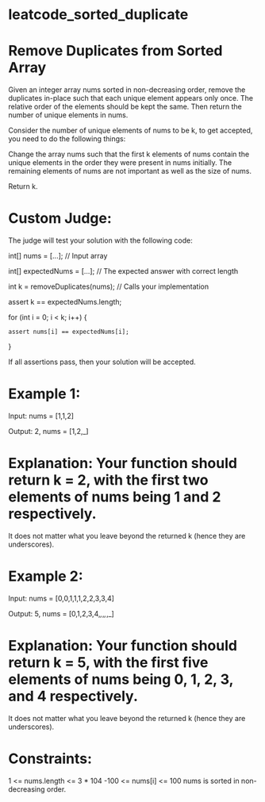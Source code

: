 # leatcode_sorted_duplicate
# Remove Duplicates from Sorted Array

Given an integer array nums sorted in non-decreasing order, remove the duplicates in-place such that each unique element appears only once. The relative order of the elements should be kept the same. Then return the number of unique elements in nums.



Consider the number of unique elements of nums to be k, to get accepted, you need to do the following things:


Change the array nums such that the first k elements of nums contain the unique elements in the order they were present in nums initially. The remaining elements of nums are not important as well as the size of nums.

Return k.



# Custom Judge:



The judge will test your solution with the following code:


int[] nums = [...]; // Input array


int[] expectedNums = [...]; // The expected answer with correct length


int k = removeDuplicates(nums); // Calls your implementation


assert k == expectedNums.length;


for (int i = 0; i < k; i++) {

    assert nums[i] == expectedNums[i];

}


If all assertions pass, then your solution will be accepted.

 

# Example 1:


Input: nums = [1,1,2]


Output: 2, nums = [1,2,_]

# Explanation: Your function should return k = 2, with the first two elements of nums being 1 and 2 respectively.



It does not matter what you leave beyond the returned k (hence they are underscores).


# Example 2:



Input: nums = [0,0,1,1,1,2,2,3,3,4]


Output: 5, nums = [0,1,2,3,4,_,_,_,_,_]

# Explanation: Your function should return k = 5, with the first five elements of nums being 0, 1, 2, 3, and 4 respectively.



It does not matter what you leave beyond the returned k (hence they are underscores).
 

# Constraints:

1 <= nums.length <= 3 * 104
-100 <= nums[i] <= 100
nums is sorted in non-decreasing order.
